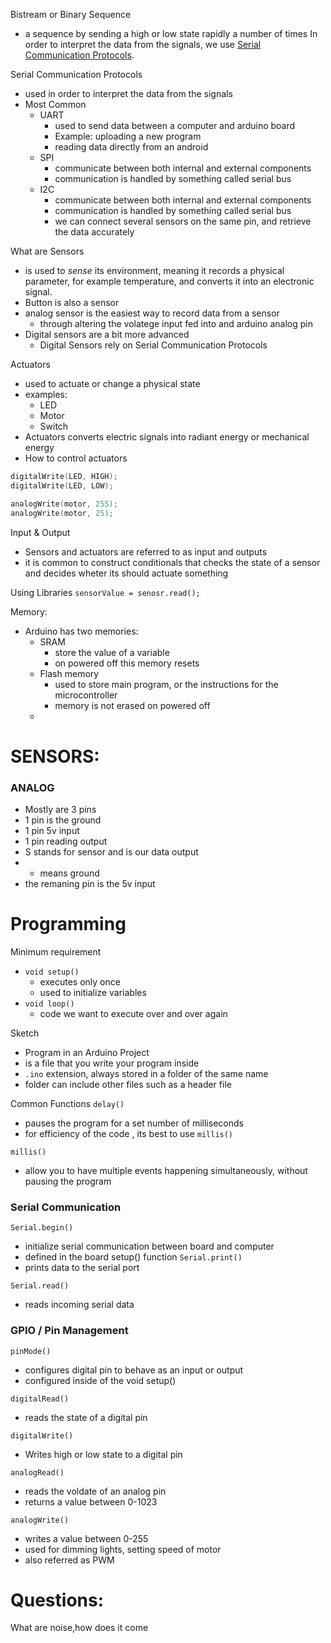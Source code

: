 Bistream or Binary Sequence
- a sequence by sending a high or low state rapidly a number of times
In order to interpret the data from the signals, we use [Serial Communication Protocols](https://docs.arduino.cc/learn/starting-guide/getting-started-arduino/#serial-communication-protocols).

Serial Communication Protocols
- used in order to interpret the data from the signals
- Most Common
	- UART
		- used to send data between a computer and arduino board
		- Example: uploading a new program
		- reading data directly from an android
	- SPI
		- communicate between both internal and external components
		- communication is handled by something called serial bus
	- I2C
		- communicate between both internal and external components
		- communication is handled by something called serial bus
		- we can connect several sensors on the same pin, and retrieve the data accurately

What are Sensors
- is used to _sense_ its environment, meaning it records a physical parameter, for example temperature, and converts it into an electronic signal.
- Button is also a sensor
- analog sensor is the easiest way to record data from a sensor
	- through altering the volatege input fed into and arduino analog pin
- Digital sensors are a bit more advanced
	- Digital Sensors rely on Serial Communication Protocols

Actuators
- used to actuate or change a physical state
- examples:
	- LED
	- Motor
	- Switch
- Actuators converts electric signals into radiant energy or mechanical energy
- How to control actuators
```c
digitalWrite(LED, HIGH);
digitalWrite(LED, LOW);

analogWrite(motor, 255);
analogWrite(motor, 25);
```


Input & Output
- Sensors and actuators are referred to as input and outputs
- it is common to construct conditionals that checks the state of a sensor and decides wheter its should actuate something

Using Libraries
`sensorValue = senosr.read();`


Memory:
- Arduino has two memories:
	- SRAM
		- store the value of a variable
		- on powered off this memory resets
	- Flash memory
		- used to store main program, or the instructions for the microcontroller
		- memory is not erased on powered off
	- 

# SENSORS:
### ANALOG
-  Mostly are 3 pins
- 1 pin is the ground
- 1 pin 5v input
- 1 pin reading output
- S stands for sensor and is our data output
- - means ground 
- the remaning pin is the 5v input
# Programming
Minimum requirement 
- `void setup()`
	- executes only once
	- used to initialize variables 
- `void loop()`
	- code we want to execute over and over again

Sketch
- Program in an Arduino Project
- is a file that you write your program inside
- `.ino` extension, always stored in a folder of the same name
- folder can include other files such as a header file


Common Functions
`delay()`
- pauses the program for a set number of milliseconds
- for efficiency of the code , its best to use `millis()`

`millis()`
- allow you to have multiple events happening simultaneously, without pausing the program

### Serial Communication
`Serial.begin()`
- initialize serial communication between board and computer
- defined in the board setup() function
`Serial.print()`
- prints data to the serial port

`Serial.read()`
- reads incoming serial data

### GPIO / Pin Management
`pinMode()`
- configures digital pin to behave as an input or output
- configured inside of the void setup()

`digitalRead()`
- reads the state of a digital pin

`digitalWrite()`
- Writes high or low state to a digital pin

`analogRead()`
- reads the voldate of an analog pin
- returns a value between 0-1023

`analogWrite()`
- writes a value between 0-255
- used for dimming lights, setting speed of motor
- also referred as PWM


# Questions:
What are noise,how does it come